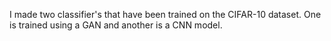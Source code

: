 I made two classifier's that have been trained on the CIFAR-10 dataset. One is trained using a GAN and another is a CNN model.

